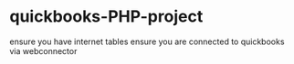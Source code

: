 # quickbooks-PHP-project
ensure you have internet tables
ensure you are connected to quickbooks via webconnector
